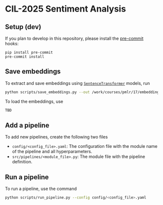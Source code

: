 # CIL-2025 Sentiment Analysis

## Setup (dev)
If you plan to develop in this repository, please install the [pre-commit](https://pre-commit.com/) hooks:
```
pip install pre-commit
pre-commit install
```

## Save embeddings
To extract and save embeddings using [`SentenceTransformer`](https://huggingface.co/models?library=sentence-transformers) models, run
```bash
python scripts/save_embeddings.py --out /work/courses/pmlr/17/embeddings --model <model_name>
```
To load the embeddings, use
```python
TBD
```

## Add a pipeline
To add new pipelines, create the following two files
* `config/<config_file>.yaml`: The configuration file with the module name of the pipeline and all hyperparameters.
* `src/pipelines/<module_file>.py`: The module file with the pipeline definition.

## Run a pipeline
To run a pipeline, use the command
```bash
python scripts/run_pipeline.py --config config/<config_file>.yaml
```
